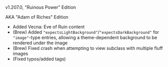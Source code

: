 v1.207.0, "Ruinous Power" Edition

AKA "Adam of Riches" Edition
- Added Vecna: Eve of Ruin content
- (Brew) Added `"expectsLightBackground"`/`"expectsDarkBackground"` for `"image"`-type entries, allowing a theme-dependent background to be rendered under the image
- (Brew) Fixed crash when attempting to view subclass with multiple fluff images
- (Fixed typos/added tags)
